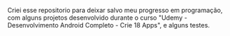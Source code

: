 Criei esse repositorio para deixar salvo meu progresso em programação, com alguns projetos desenvolvido durante o curso 
"Udemy -Desenvolvimento Android Completo - Crie 18 Apps", e alguns testes.
